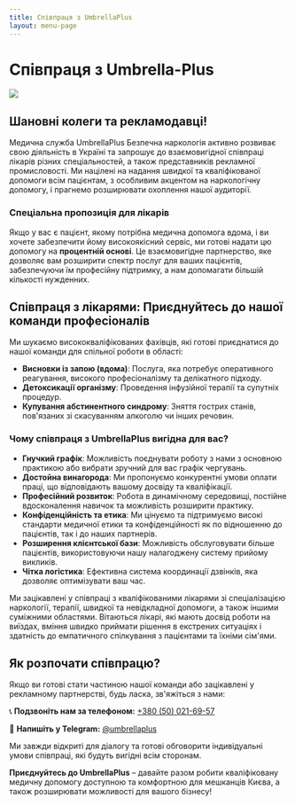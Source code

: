 ```yaml
---
title: Співпраця з UmbrellaPlus
layout: menu-page
---
```


# Співпраця з Umbrella-Plus

![](/img/collaboration/2L4A0685.jpg)

## Шановні колеги та рекламодавці!

Медична служба UmbrellaPlus Безпечна наркологія активно розвиває свою діяльність
в Україні та запрошує до взаємовигідної співпраці лікарів різних спеціальностей, а також
представників рекламної промисловості. Ми націлені на надання швидкої та кваліфікованої допомоги всім
пацієнтам, з особливим акцентом на наркологічну допомогу, і прагнемо розширювати охоплення нашої аудиторії.

### Спеціальна пропозиція для лікарів

Якщо у вас є пацієнт, якому потрібна медична допомога вдома, і ви хочете забезпечити йому високоякісний сервіс, ми готові надати цю допомогу на **процентній основі**. Це взаємовигідне партнерство, яке дозволяє вам розширити спектр послуг для ваших пацієнтів, забезпечуючи їм професійну підтримку, а нам допомагати більшій кількості нужденних.

## Співпраця з лікарями: Приєднуйтесь до нашої команди професіоналів

Ми шукаємо висококваліфікованих фахівців, які готові приєднатися до нашої команди для спільної роботи в області:

- **Висновки із запою (вдома)**: Послуга, яка потребує оперативного реагування, високого професіоналізму та делікатного підходу.
- **Детоксикації організму**: Проведення інфузійної терапії та супутніх процедур.
- **Купування абстинентного синдрому**: Зняття гострих станів, пов'язаних зі скасуванням алкоголю чи інших речовин.

### Чому співпраця з UmbrellaPlus вигідна для вас?

- **Гнучкий графік**: Можливість поєднувати роботу з нами з основною практикою або вибрати зручний для вас графік чергувань.
- **Достойна винагорода**: Ми пропонуємо конкурентні умови оплати праці, що відповідають вашому досвіду та кваліфікації.
- **Професійний розвиток**: Робота в динамічному середовищі, постійне вдосконалення навичок та можливість розширити практику.
- **Конфіденційність та етика**: Ми цінуємо та підтримуємо високі стандарти медичної етики та конфіденційності як по відношенню до пацієнтів, так і до наших партнерів.
- **Розширення клієнтської бази**: Можливість обслуговувати більше пацієнтів, використовуючи нашу налагоджену систему прийому викликів.
- **Чітка логістика**: Ефективна система координації дзвінків, яка дозволяє оптимізувати ваш час.

Ми зацікавлені у співпраці з кваліфікованими лікарями зі спеціалізацією наркології, терапії, швидкої та невідкладної допомоги, а також іншими суміжними областями. Вітаються лікарі, які мають досвід роботи на виїздах, вміння швидко приймати рішення в екстрених ситуаціях і здатність до емпатичного спілкування з пацієнтами та їхніми сім'ями.

## Як розпочати співпрацю?

Якщо ви готові стати частиною нашої команди або зацікавлені у рекламному партнерстві, будь ласка, зв'яжіться з нами:

📞 **Подзвоніть нам за телефоном:** [+380 (50) 021-69-57](tel:+380500216957)

💬 **Напишіть у Telegram:** [@umbrellaplus](https://t.me/umbrellaplus)

Ми завжди відкриті для діалогу та готові обговорити індивідуальні умови співпраці, які будуть вигідні всім сторонам.

**Приєднуйтесь до UmbrellaPlus** – давайте разом робити кваліфіковану медичну допомогу доступною та комфортною для мешканців Києва, а також розширювати можливості для вашого бізнесу!